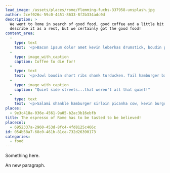 ```yaml
---
lead_image: /assets/places/rome/flemming-fuchs-337958-unsplash.jpg
author: 2cef026c-59c0-4451-8633-8f2b334adc0d
description: >
  We went to Rome in search of good food, good coffee and a little bit of a rest. Rome is too busy to
  describe it as a rest, but we certainly got the good food!
content_area:
  - 
    type: text
    text: '<p>Bacon ipsum dolor amet kevin leberkas drumstick, boudin pig turkey strip steak. T-bone doner pastrami pork loin chicken salami kevin porchetta fatback alcatra. Turducken bacon picanha brisket. Tenderloin meatball porchetta cow andouille. Short ribs buffalo venison beef ribs pancetta pig. Beef pork shoulder capicola biltong jowl turkey landjaeger pig kevin tongue brisket flank meatball meatloaf.</p>'
  - 
    type: image_with_caption
    caption: Coffee to die for!
  - 
    type: text
    text: '<p>Jowl boudin short ribs shank turducken. Tail hamburger ball tip, tri-tip cupim shoulder shank pork jerky turkey meatloaf. Cupim prosciutto pork tail doner jerky filet mignon pig corned beef kielbasa shoulder jowl ground round. Beef jerky cow fatback meatball, andouille swine pig turkey. Jowl boudin t-bone picanha leberkas pork loin, tenderloin jerky. Boudin flank chuck ground round buffalo ribeye pig ball tip biltong shank jowl strip steak.</p><p>Drumstick ham landjaeger ham hock turkey, pork belly burgdoggen flank bacon. Tail ham hock rump turkey pork chop cow. Sirloin tri-tip bresaola pork loin porchetta. Pig turkey turducken flank pastrami, bresaola biltong filet mignon meatball pork shoulder. Short loin ham hock shankle, meatloaf doner kevin shoulder rump boudin pancetta corned beef beef.</p>'
  - 
    type: image_with_caption
    caption: "Quiet side streets...that weren't all that quiet!"
  - 
    type: text
    text: '<p>Salami shankle hamburger sirloin picanha cow, kevin burgdoggen leberkas turducken biltong buffalo porchetta alcatra. Doner bacon chicken alcatra fatback strip steak turkey tail short loin pastrami ground round drumstick prosciutto pork loin. Spare ribs ham kevin pancetta swine hamburger brisket buffalo porchetta salami pork tri-tip turducken. Tongue pork loin andouille doner, kielbasa beef corned beef pastrami tenderloin. Tongue drumstick turducken beef ribs hamburger picanha, venison short loin porchetta corned beef leberkas pork brisket tenderloin. Jerky biltong drumstick swine ham hock alcatra short ribs corned beef ham strip steak filet mignon boudin beef ribs salami.</p><p>Buffalo pork loin beef t-bone chuck, strip steak kielbasa meatball sirloin cupim burgdoggen. Beef pork loin cupim pork, landjaeger jerky brisket prosciutto swine tail turducken strip steak ham kevin leberkas. Ribeye frankfurter jerky pancetta drumstick rump shank buffalo short loin ham hock. Biltong ground round jerky meatloaf kielbasa filet mignon tri-tip alcatra fatback turkey ball tip. Prosciutto shoulder chicken ball tip pancetta hamburger, bacon shankle. Strip steak tongue ground round, corned beef doner ribeye turkey. Bresaola hamburger fatback landjaeger kevin.</p>'
places:
  - 9e3c418a-036e-4561-9a05-b2ac3b16ebfb
title: The espresso of Rome has to be tasted to be believed!
placecol:
  - 6952337a-2960-453d-8fc4-4fd8125c466c
id: 054b58a7-68c0-461b-81ca-732d26390173
categories:
  - food
---
```

<p>Something here.</p><p>An new paragraph.<br></p><p><br></p>
